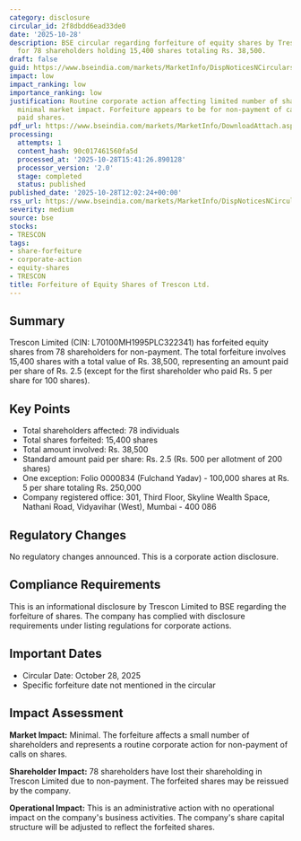 ```yaml
---
category: disclosure
circular_id: 2f8dbdd6ead33de0
date: '2025-10-28'
description: BSE circular regarding forfeiture of equity shares by Trescon Limited
  for 78 shareholders holding 15,400 shares totaling Rs. 38,500.
draft: false
guid: https://www.bseindia.com/markets/MarketInfo/DispNoticesNCirculars.aspx?Noticeid={514EEE66-936D-404F-A49F-625D64576D1A}&noticeno=20251028-25&dt=10/28/2025&icount=25&totcount=52&flag=0
impact: low
impact_ranking: low
importance_ranking: low
justification: Routine corporate action affecting limited number of shareholders with
  minimal market impact. Forfeiture appears to be for non-payment of calls on partly
  paid shares.
pdf_url: https://www.bseindia.com/markets/MarketInfo/DownloadAttach.aspx?id=20251028-25&attachedId=ef007c9e-73b1-49c8-9faf-94e7076fa628
processing:
  attempts: 1
  content_hash: 90c017461560fa5d
  processed_at: '2025-10-28T15:41:26.890128'
  processor_version: '2.0'
  stage: completed
  status: published
published_date: '2025-10-28T12:02:24+00:00'
rss_url: https://www.bseindia.com/markets/MarketInfo/DispNoticesNCirculars.aspx?Noticeid={514EEE66-936D-404F-A49F-625D64576D1A}&noticeno=20251028-25&dt=10/28/2025&icount=25&totcount=52&flag=0
severity: medium
source: bse
stocks:
- TRESCON
tags:
- share-forfeiture
- corporate-action
- equity-shares
- TRESCON
title: Forfeiture of Equity Shares of Trescon Ltd.
---
```


## Summary

Trescon Limited (CIN: L70100MH1995PLC322341) has forfeited equity shares from 78 shareholders for non-payment. The total forfeiture involves 15,400 shares with a total value of Rs. 38,500, representing an amount paid per share of Rs. 2.5 (except for the first shareholder who paid Rs. 5 per share for 100 shares).

## Key Points

- Total shareholders affected: 78 individuals
- Total shares forfeited: 15,400 shares
- Total amount involved: Rs. 38,500
- Standard amount paid per share: Rs. 2.5 (Rs. 500 per allotment of 200 shares)
- One exception: Folio 0000834 (Fulchand Yadav) - 100,000 shares at Rs. 5 per share totaling Rs. 250,000
- Company registered office: 301, Third Floor, Skyline Wealth Space, Nathani Road, Vidyavihar (West), Mumbai - 400 086

## Regulatory Changes

No regulatory changes announced. This is a corporate action disclosure.

## Compliance Requirements

This is an informational disclosure by Trescon Limited to BSE regarding the forfeiture of shares. The company has complied with disclosure requirements under listing regulations for corporate actions.

## Important Dates

- Circular Date: October 28, 2025
- Specific forfeiture date not mentioned in the circular

## Impact Assessment

**Market Impact:** Minimal. The forfeiture affects a small number of shareholders and represents a routine corporate action for non-payment of calls on shares.

**Shareholder Impact:** 78 shareholders have lost their shareholding in Trescon Limited due to non-payment. The forfeited shares may be reissued by the company.

**Operational Impact:** This is an administrative action with no operational impact on the company's business activities. The company's share capital structure will be adjusted to reflect the forfeited shares.
